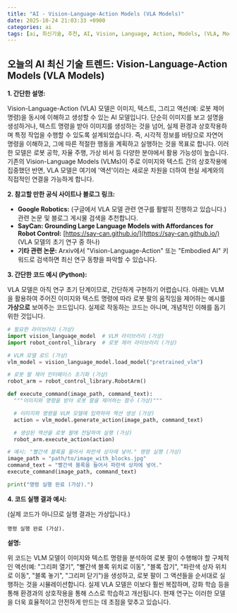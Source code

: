 ```yaml
---
title: "AI - Vision-Language-Action Models (VLA Models)"
date: 2025-10-24 21:03:33 +0900
categories: ai
tags: [ai, 최신기술, 추천, AI, Vision, Language, Action, Models, (VLA, Models)]
---
```


## 오늘의 AI 최신 기술 트렌드: **Vision-Language-Action Models (VLA Models)**

**1. 간단한 설명:**

Vision-Language-Action (VLA) 모델은 이미지, 텍스트, 그리고 액션(예: 로봇 제어 명령)을 동시에 이해하고 생성할 수 있는 AI 모델입니다. 단순히 이미지를 보고 설명을 생성하거나, 텍스트 명령을 받아 이미지를 생성하는 것을 넘어, 실제 환경과 상호작용하며 특정 작업을 수행할 수 있도록 설계되었습니다. 즉, 시각적 정보를 바탕으로 자연어 명령을 이해하고, 그에 따른 적절한 행동을 계획하고 실행하는 것을 목표로 합니다. 이러한 모델은 로봇 공학, 자율 주행, 가상 비서 등 다양한 분야에서 활용 가능성이 높습니다. 기존의 Vision-Language Models (VLMs)이 주로 이미지와 텍스트 간의 상호작용에 집중했던 반면, VLA 모델은 여기에 '액션'이라는 새로운 차원을 더하여 현실 세계와의 직접적인 연결을 가능하게 합니다.

**2. 참고할 만한 공식 사이트나 블로그 링크:**

*   **Google Robotics:** (구글에서 VLA 모델 관련 연구를 활발히 진행하고 있습니다.) 관련 논문 및 블로그 게시물 검색을 추천합니다.
*   **SayCan: Grounding Large Language Models with Affordances for Robot Control:** [https://say-can.github.io/](https://say-can.github.io/) (VLA 모델의 초기 연구 중 하나)
*   **기타 관련 논문:** Arxiv에서 "Vision-Language-Action" 또는 "Embodied AI" 키워드로 검색하면 최신 연구 동향을 파악할 수 있습니다.

**3. 간단한 코드 예시 (Python):**

VLA 모델은 아직 연구 초기 단계이므로, 간단하게 구현하기 어렵습니다. 아래는 VLM을 활용하여 주어진 이미지와 텍스트 명령에 따라 로봇 팔의 움직임을 제어하는 예시를 **가상으로** 보여주는 코드입니다. 실제로 작동하는 코드는 아니며, 개념적인 이해를 돕기 위한 것입니다.

```python
# 필요한 라이브러리 (가상)
import vision_language_model  # VLM 라이브러리 (가상)
import robot_control_library  # 로봇 제어 라이브러리 (가상)

# VLM 모델 로드 (가상)
vlm_model = vision_language_model.load_model("pretrained_vlm")

# 로봇 팔 제어 인터페이스 초기화 (가상)
robot_arm = robot_control_library.RobotArm()

def execute_command(image_path, command_text):
  """이미지와 명령을 받아 로봇 팔을 제어하는 함수 (가상)"""

  # 이미지와 명령을 VLM 모델에 입력하여 액션 생성 (가상)
  action = vlm_model.generate_action(image_path, command_text)

  # 생성된 액션을 로봇 팔에 전달하여 실행 (가상)
  robot_arm.execute_action(action)

# 예시: "빨간색 블록을 들어서 파란색 상자에 넣어." 명령 실행 (가상)
image_path = "path/to/image_with_blocks.jpg"
command_text = "빨간색 블록을 들어서 파란색 상자에 넣어."
execute_command(image_path, command_text)

print("명령 실행 완료 (가상).")
```

**4. 코드 실행 결과 예시:**

(실제 코드가 아니므로 실행 결과는 가상입니다.)

```
명령 실행 완료 (가상).
```

**설명:**

위 코드는 VLM 모델이 이미지와 텍스트 명령을 분석하여 로봇 팔이 수행해야 할 구체적인 액션(예: "그리퍼 열기", "빨간색 블록 위치로 이동", "블록 잡기", "파란색 상자 위치로 이동", "블록 놓기", "그리퍼 닫기")을 생성하고, 로봇 팔이 그 액션들을 순서대로 실행하는 것을 시뮬레이션합니다.  실제 VLA 모델은 이보다 훨씬 복잡하며, 강화 학습 등을 통해 환경과의 상호작용을 통해 스스로 학습하고 개선됩니다. 현재 연구는 이러한 모델을 더욱 효율적이고 안전하게 만드는 데 초점을 맞추고 있습니다.

